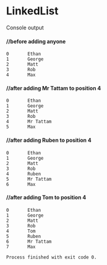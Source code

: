 # LinkedList

Console output

#### //before adding anyone
```Console
0       Ethan
1       George
2       Matt
3       Rob
4       Max
```
#### //after adding Mr Tattam to position 4
```Console
0       Ethan
1       George
2       Matt
3       Rob
4       Mr Tattam
5       Max
```
#### //after adding Ruben to position 4
```Console
0       Ethan
1       George
2       Matt
3       Rob
4       Ruben
5       Mr Tattam
6       Max
```
#### //after adding Tom to position 4
```Console
0       Ethan
1       George
2       Matt
3       Rob
4       Tom
5       Ruben
6       Mr Tattam
7       Max

Process finished with exit code 0.

```
